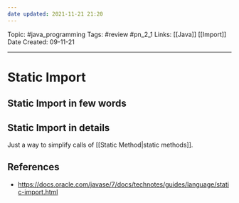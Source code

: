 ```yaml
---
date updated: 2021-11-21 21:20
---
```


Topic: #java_programming
Tags: #review #pn_2_1
Links: [[Java]] [[Import]]
Date Created: 09-11-21

---

# Static Import

## Static Import in few words

## Static Import in details

Just a way to simplify calls of [[Static Method|static methods]].

## References

- <https://docs.oracle.com/javase/7/docs/technotes/guides/language/static-import.html>
